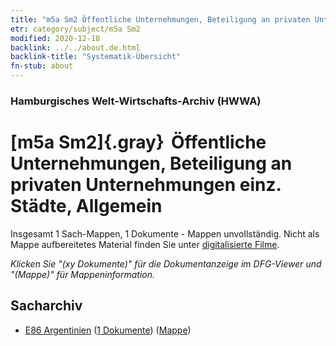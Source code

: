 ```yaml
---
title: "m5a Sm2 Öffentliche Unternehmungen, Beteiligung an privaten Unternehmungen einz. Städte, Allgemein"
etr: category/subject/m5a Sm2
modified: 2020-12-18
backlink: ../../about.de.html
backlink-title: "Systematik-Übersicht"
fn-stub: about
---
```


### Hamburgisches Welt-Wirtschafts-Archiv (HWWA)
# [m5a Sm2]{.gray}&#8201; Öffentliche Unternehmungen, Beteiligung an privaten Unternehmungen einz. Städte, Allgemein&#160; 




Insgesamt 1 Sach-Mappen, 1 Dokumente - Mappen unvollständig.
Nicht als Mappe aufbereitetes Material finden Sie unter [digitalisierte Filme](/film/h1_sh).

_Klicken Sie "(xy Dokumente)" für die Dokumentanzeige im DFG-Viewer und "(Mappe)" für Mappeninformation._

## Sacharchiv



- [E86 Argentinien](../../../geo/about.de.html#E86) (<a href="https://dfg-viewer.de/show/?tx_dlf[id]=https://pm20.zbw.eu/mets/sh/1416xx/141692/1449xx/144903/public.mets.de.xml" target="_blank">1 Dokumente</a>) ([Mappe](http://purl.org/pressemappe20/folder/sh/141692,144903))


